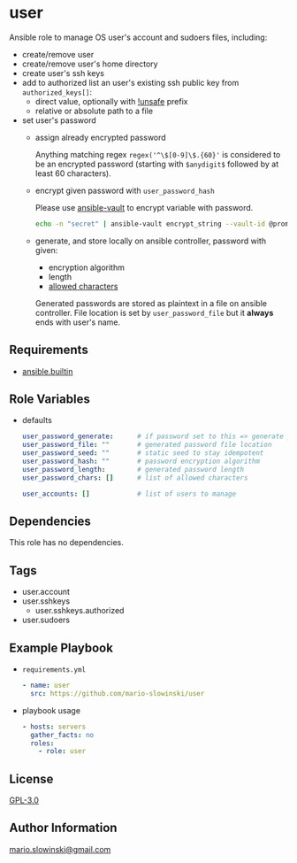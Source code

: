user
====

Ansible role to manage OS user's account and sudoers files, including:

* create/remove user
* create/remove user's home directory
* create user's ssh keys
* add to authorized list an user's existing ssh public key from `authorized_keys[]`:
  * direct value, optionally with [!unsafe](https://docs.ansible.com/ansible/latest/user_guide/playbooks_advanced_syntax.html#unsafe-or-raw-strings) prefix
  * relative or absolute path to a file
* set user's password
  * assign already encrypted password

    Anything matching regex `regex('^\$[0-9]\$.{60}'` is considered to be an encrypted password (starting with `$anydigit$` followed by at least 60 characters).

  * encrypt given password with `user_password_hash`

    Please use [ansible-vault](https://docs.ansible.com/ansible/latest/user_guide/vault.html) to encrypt variable with password.

    ```bash
    echo -n "secret" | ansible-vault encrypt_string --vault-id @prompt --stdin-name password
    ```

  * generate, and store locally on ansible controller, password with given:

    * encryption algorithm
    * length
    * [allowed characters](https://docs.python.org/3.8/library/string.html)

    Generated passwords are stored as plaintext in a file on ansible controller. File location is set by `user_password_file` but it **always** ends with user's name.

Requirements
------------

* [ansible.builtin](https://docs.ansible.com/ansible/latest/collections/ansible/builtin/index.html)

Role Variables
--------------

* defaults

  ```yaml
  user_password_generate:      # if password set to this => generate password
  user_password_file: ""       # generated password file location
  user_password_seed: ""       # static seed to stay idempotent
  user_password_hash: ""       # password encryption algorithm
  user_password_length:        # generated password length
  user_password_chars: []      # list of allowed characters

  user_accounts: []            # list of users to manage
  ```

Dependencies
------------

This role has no dependencies.

Tags
----

* user.account
* user.sshkeys
  * user.sshkeys.authorized
* user.sudoers

Example Playbook
----------------

* `requirements.yml`

  ```yaml
  - name: user
    src: https://github.com/mario-slowinski/user
  ```

* playbook usage

  ```yaml
  - hosts: servers
    gather_facts: no
    roles:
      - role: user
  ```

License
-------

[GPL-3.0](https://www.gnu.org/licenses/gpl-3.0.html)

Author Information
------------------

[mario.slowinski@gmail.com](mailto:mario.slowinski@gmail.com)

